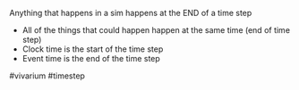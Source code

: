 Anything that happens in a sim happens at the END of a time step
- All of the things that could happen happen at the same time (end of time step)
- Clock time is the start of the time step
- Event time is the end of the time step

#vivarium #timestep 